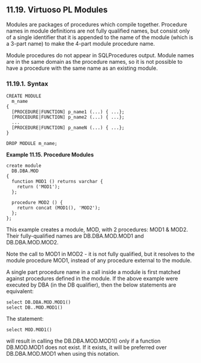 <div id="plmodules" class="section">

<div class="titlepage">

<div>

<div>

## 11.19. Virtuoso PL Modules

</div>

</div>

</div>

Modules are packages of procedures which compile together. Procedure
names in module definitions are not fully qualified names, but consist
only of a single identifier that it is appended to the name of the
module (which is a 3-part name) to make the 4-part module procedure
name.

Module procedures do not appear in SQLProcedures output. Module names
are in the same domain as the procedure names, so it is not possible to
have a procedure with the same name as an existing module.

<div id="plmodsyntax" class="section">

<div class="titlepage">

<div>

<div>

### 11.19.1. Syntax

</div>

</div>

</div>

``` programlisting
CREATE MODULE
  m_name
{
  [PROCEDURE|FUNCTION] p_name1 (...) { ...};
  [PROCEDURE|FUNCTION] p_name2 (...) { ...};
  ...
  [PROCEDURE|FUNCTION] p_nameN (...) { ...};
}
```

``` programlisting
DROP MODULE m_name;
```

<div id="ex_plmod2" class="example">

**Example 11.15. Procedure Modules**

<div class="example-contents">

``` programlisting
create module
  DB.DBA.MOD
{
  function MOD1 () returns varchar {
    return ('MOD1');
  };

  procedure MOD2 () {
    return concat (MOD1(), 'MOD2');
  };
};
```

This example creates a module, MOD, with 2 procedures: MOD1 & MOD2.
Their fully-qualified names are DB.DBA.MOD.MOD1 and DB.DBA.MOD.MOD2.

Note the call to MOD1 in MOD2 - it is not fully qualified, but it
resolves to the module procedure MOD1, instead of any procedure external
to the module.

</div>

</div>

  

A single part procedure name in a call inside a module is first matched
against procedures defined in the module. If the above example were
executed by DBA (in the DB qualifier), then the below statements are
equivalent:

``` programlisting
select DB.DBA.MOD.MOD1()
select DB..MOD.MOD1()
```

The statement:

``` programlisting
select MOD.MOD1()
```

will result in calling the DB.DBA.MOD.MOD1() only if a function
DB.MOD.MOD1 does not exist. If it exists, it will be preferred over
DB.DBA.MOD.MOD1 when using this notation.

</div>

</div>
